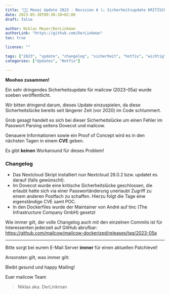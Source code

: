 ```yaml
---
title: "🌷🐄 Mooai Update 2023 - Revision A (⚠️ Sicherheitsupdate KRITISCH ⚠️)"
date: 2023-05-30T09:30:10+02:00
draft: false

author: Niklas Meyer/DerLinkman
authorLink: "https://github.com/DerLinkman"
toc: true

license: ""

tags: ["2023", "update", "changelog", "sicherheit", "hotfix", "wichtig"]
categories: ["Updates", "Hotfix"]

---
```


**Moohoo zusammen!**

Ein sehr dringendes Sicherheitsupdate für mailcow (2023-05a) wurde soeben veröffentlicht.

Wir bitten dringend darum, dieses Update einzuspielen, da diese Sicherheitslücke bereits seit längerer Zeit (vor 2020) im Code schlummert.

<!--more-->

Grob gesagt handelt es sich bei dieser Sicherheitslücke um einen Fehler im Passwort Parsing seitens Dovecot und mailcow.

Genauere Informationen sowie ein Proof of Concept wird es in den nächsten Tagen in einem **CVE** geben.

Es gibt **keinen** Workaround für dieses Problem!

### Changelog

- Das Nextcloud Skript installiert nun Nextcloud 26.0.2 bzw. updatet es darauf (falls gewünscht).
- Im Dovecot wurde eine kritische Sicherheitslücke geschlossen, die erlaubt hatte sich via einer Passwortänderung unerlaubt Zugriff zu einem anderen Postfach zu schaffen. Hierzu folgt die Tage eine eigenständige CVE samt POC.
- In den Dockerfiles wurde der Maintainer von André auf tinc (The Infrastructure Company GmbH) gesetzt

Wie immer gilt, der volle Changelog auch mit den einzelnen Commits ist für Interessenten jederzeit auf GitHub abrufbar:
https://github.com/mailcow/mailcow-dockerized/releases/tag/2023-05a

---

Bitte sorgt bei eurem E-Mail Server **immer** für einen aktuellen Patchlevel!

Ansonsten gilt, was immer gilt:

Bleibt gesund und happy Mailing!

Euer mailcow Team
> Niklas aka. DerLinkman